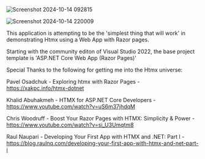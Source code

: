 




![Screenshot 2024-10-14 092815](https://github.com/user-attachments/assets/7e7944b3-a4a4-4add-8254-f1ed3bc3dfee)


![Screenshot 2024-10-14 220009](https://github.com/user-attachments/assets/bce8348c-6bf6-4bd0-ac5b-49c6fb9c590d)




This application is attempting to be the 'simplest thing that will work' in demonstrating Htmx using a Web App with Razor pages.

Starting with the community editon of Visual Studio 2022, the base project template is 'ASP.NET Core Web App (Razor Pages)'

Special Thanks to the following for getting me into the Htmx universe:

Pavel Osadchuk - Exploring htmx with Razor Pages - https://xakpc.info/htmx-dotnet

Khalid Abuhakmeh - HTMX for ASP.NET Core Developers - https://www.youtube.com/watch?v=uS6m37jhdqM

Chris Woodruff - Boost Your Razor Pages with HTMX: Simplicity & Power - https://www.youtube.com/watch?v=si_U3Umqtm8

Raul Naupari - Developing Your First App with HTMX and .NET: Part I - https://blog.raulnq.com/developing-your-first-app-with-htmx-and-net-part-i
